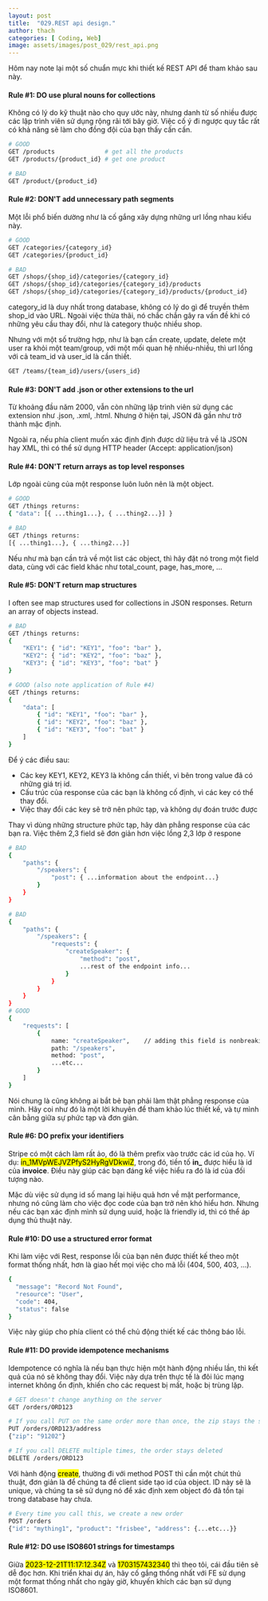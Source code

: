 ```yaml
---
layout: post
title:  "029.REST api design."
author: thach
categories: [ Coding, Web]
image: assets/images/post_029/rest_api.png
---
```

Hôm nay note lại một số chuẩn mực khi thiết kế REST API để tham khảo sau này.

#### Rule #1: DO use plural nouns for collections
Không có lý do kỹ thuật nào cho quy ước này, nhưng danh từ số nhiều được các lập trình viên sử dụng rộng rãi tới bây giờ. Việc cố ý đi ngược quy tắc rất có khả năng sẽ làm cho đồng đội của bạn thấy cấn cấn.

```sh
# GOOD
GET /products              # get all the products
GET /products/{product_id} # get one product

# BAD
GET /product/{product_id}
```
#### Rule #2: DON'T add unnecessary path segments
Một lỗi phổ biến dường như là cố gắng xây dựng những url lồng nhau kiểu này.

```sh
# GOOD
GET /categories/{category_id}
GET /categories/{product_id}

# BAD
GET /shops/{shop_id}/categories/{category_id}
GET /shops/{shop_id}/categories/{category_id}/products
GET /shops/{shop_id}/categories/{category_id}/products/{product_id}
```

category_id là duy nhất trong database, không có lý do gì để truyền thêm shop_id vào URL. Ngoài việc thừa thãi, nó chắc chắn gây ra vấn đề khi có những yêu cầu thay đổi, như là category thuộc nhiều shop.

Nhưng với một số trường hợp, như là bạn cần create, update, delete một user ra khỏi một team/group, với một mối quan hệ nhiều-nhiều, thì url lồng với cả team_id và user_id là cần thiết.

```sh
GET /teams/{team_id}/users/{users_id}
```

#### Rule #3: DON'T add .json or other extensions to the url
Từ khoảng đầu năm 2000, vẫn còn những lập trình viên sử dụng các extension như .json, .xml, .html. Nhưng ở hiện tại, JSON đã gần như trở thành mặc định.

Ngoài ra, nếu phía client muốn xác định định được dữ liệu trả về là JSON hay XML, thì có thể sử dụng HTTP header (Accept: application/json)


#### Rule #4: DON'T return arrays as top level responses
Lớp ngoài cùng của một response luôn luôn nên là một object.

```sh
# GOOD
GET /things returns:
{ "data": [{ ...thing1...}, { ...thing2...}] }

# BAD
GET /things returns:
[{ ...thing1...}, { ...thing2...}]
```

Nếu như mà bạn cần trả về một list các object, thì hãy đặt nó trong một field data, cùng với các field khác như total_count, page, has_more, ...

#### Rule #5: DON'T return map structures
I often see map structures used for collections in JSON responses. Return an array of objects instead.

```sh
# BAD
GET /things returns:
{
    "KEY1": { "id": "KEY1", "foo": "bar" },
    "KEY2": { "id": "KEY2", "foo": "baz" },
    "KEY3": { "id": "KEY3", "foo": "bat" }
}

# GOOD (also note application of Rule #4)
GET /things returns:
{
    "data": [
        { "id": "KEY1", "foo": "bar" },
        { "id": "KEY2", "foo": "baz" },
        { "id": "KEY3", "foo": "bat" }
    ]
}
```

Để ý các điều sau:
- Các key KEY1, KEY2, KEY3 là không cần thiết, vì bên trong value đã có những giá trị id.
- Cấu trúc của response của các bạn là không cố định, vì các key có thể thay đổi.
- Việc thay đổi các key sẽ trở nên phức tạp, và không dự đoán trước được

Thay vì dùng những structure phức tạp, hãy dàn phẳng response của các bạn ra. Việc thêm 2,3 field sẽ đơn giản hơn việc lồng 2,3 lớp ở respone

```sh
# BAD
{
    "paths": {
        "/speakers": {
            "post": { ...information about the endpoint...}
        }
    }
}

# BAD
{
    "paths": {
        "/speakers": {
            "requests": {
                "createSpeaker": {
                    "method": "post",
                    ...rest of the endpoint info...
                }
            }
        }
    }
}
# GOOD
{
    "requests": [
        {
            name: "createSpeaker",    // adding this field is nonbreaking
            path: "/speakers",
            method: "post",
            ...etc...
        }
    ]
}
```

Nói chung là cũng không ai bắt bẻ bạn phải làm thật phẳng response của mình. Hãy coi như đó là một lời khuyên để tham khảo lúc thiết kế, và tự mình cân bằng giữa sự phức tạp và đơn giản.


#### Rule #6: DO prefix your identifiers
Stripe có một cách làm rất ảo, đó là thêm prefix vào trước các id của họ. Ví dụ: <mark>in_1MVpWEJVZPfyS2HyRgVDkwiZ</mark>, trong đó, tiền tố **in_** được hiểu là id của **invoice**. Điều này giúp các bạn đáng kể việc hiểu ra đó là id của đối tượng nào.

Mặc dù việc sử dụng id số mang lại hiệu quả hơn về mặt performance, nhưng nó cũng làm cho việc đọc code của bạn trở nên khó hiểu hơn. Nhưng nếu các bạn xác định mình sử dụng uuid, hoặc là friendly id, thì có thể áp dụng thủ thuật này.

#### Rule #10: DO use a structured error format
Khi làm việc với Rest, response lỗi của bạn nên được thiết kế theo một format thống nhất, hơn là giao hết mọi việc cho mã lỗi (404, 500, 403, ...).

```sh
{
  "message": "Record Not Found",
  "resource": "User",
  "code": 404,
  "status": false
}
```

Việc này giúp cho phía client có thể chủ động thiết kế các thông báo lỗi.

#### Rule #11: DO provide idempotence mechanisms
Idempotence có nghĩa là nếu bạn thực hiện một hành động nhiều lần, thì kết quả của nó sẽ không thay đổi. Việc này dựa trên thực tế là đôi lúc mạng internet không ổn định, khiến cho các request bị mất, hoặc bị trùng lặp.

```sh
# GET doesn't change anything on the server
GET /orders/ORD123

# If you call PUT on the same order more than once, the zip stays the same
PUT /orders/ORD123/address
{"zip": "91202"}

# If you call DELETE multiple times, the order stays deleted
DELETE /orders/ORD123
```

Với hành động <mark>create</mark>, thường đi với method POST thì cần một chút thủ thuật, đơn giản là để chúng ta để client side tạo id của object. ID này sẽ là unique, và chúng ta sẽ sử dụng nó để xác định xem object đó đã tồn tại trong database hay chưa.

```sh
# Every time you call this, we create a new order
POST /orders
{"id": "mything1", "product": "frisbee", "address": {...etc...}}
```

#### Rule #12: DO use ISO8601 strings for timestamps
Giữa <mark>2023-12-21T11:17:12.34Z</mark> và <mark>1703157432340</mark> thì theo tôi, cái đầu tiên sẽ dễ đọc hơn. Khi triển khai dự án, hãy cố gắng thống nhất với FE sử dụng một format thống nhất cho ngày giờ, khuyến khích các bạn sử dụng ISO8601.


